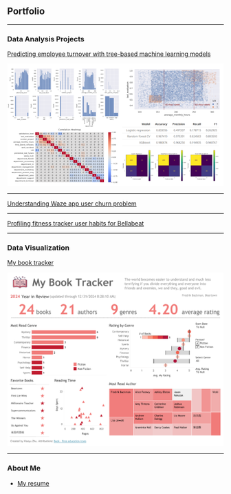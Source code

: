 ## Portfolio

---

### Data Analysis Projects 

[Predicting employee turnover with tree-based machine learning models](/salifort-motors.md)

<img src="images/salifort_motors_thumbnail.png?raw=true"/>

---
[Understanding Waze app user churn problem](/waze-user-churn.md)

---
[Profiling fitness tracker user habits for Bellabeat](/bellabeat.md)

---

### Data Visualization

[My book tracker](https://public.tableau.com/views/BookTracker_17344279001240/Dashboard1?:language=en-US&:sid=&:redirect=auth&:display_count=n&:origin=viz_share_link)

<img src="images/book_tracker_thumbnail.png?raw=true"/>

---

### About Me

- [My resume](/resume/resume.pdf)
